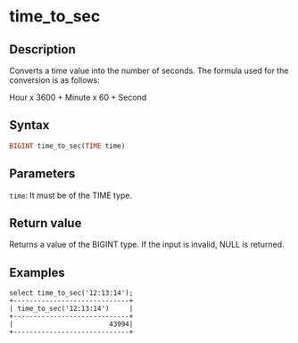 ---
---

# time_to_sec

## Description

Converts a time value into the number of seconds. The formula used for the conversion is as follows:

Hour x 3600 + Minute x 60 + Second

## Syntax

```Haskell
BIGINT time_to_sec(TIME time)
```

## Parameters

`time`: It must be of the TIME type.

## Return value

Returns a value of the BIGINT type. If the input is invalid, NULL is returned.

## Examples

```plain text
select time_to_sec('12:13:14');
+-----------------------------+
| time_to_sec('12:13:14')     |
+-----------------------------+
|                        43994|
+-----------------------------+
```
